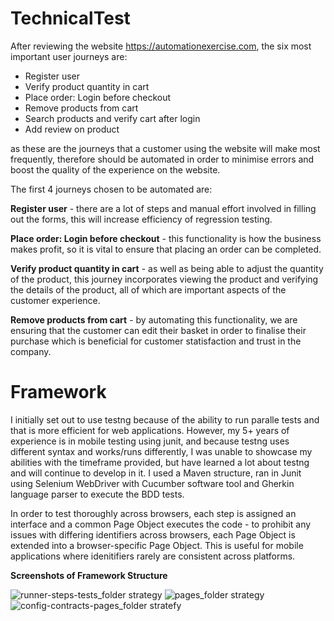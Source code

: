 
# TechnicalTest

After reviewing the website https://automationexercise.com, the six most important user journeys are:
- Register user
- Verify product quantity in cart
- Place order: Login before checkout
- Remove products from cart
- Search products and verify cart after login
- Add review on product

as these are the journeys that a customer using the website will make most frequently, therefore should be automated in order to minimise errors and boost the quality of the experience on the website.

The first 4 journeys chosen to be automated are:

**Register user** - there are a lot of steps and manual effort involved in filling out the forms, this will increase efficiency of regression testing.

**Place order: Login before checkout** - this functionality is how the business makes profit, so it is vital to ensure that placing an order can be completed.

**Verify product quantity in cart** - as well as being able to adjust the quantity of the product, this journey incorporates viewing the product and verifying the details of the product, all of which are important aspects of the customer experience.

**Remove products from cart** - by automating this functionality, we are ensuring that the customer can edit their basket in order to finalise their purchase which is beneficial for customer statisfaction and trust in the company.


# Framework
I initially set out to use testng because of the ability to run paralle tests and that is more efficient for web applications. 
However, my 5+ years of experience is in mobile testing using junit, and because testng uses different syntax and works/runs differently, I was unable to showcase my abilities 
with the timeframe provided, but have learned a lot about testng and will continue to develop in it.
I used a Maven structure, ran in Junit using Selenium WebDriver with Cucumber software tool and Gherkin language parser to execute the BDD tests.

In order to test thoroughly across browsers, each step is assigned an interface and a common Page Object executes the code - to prohibit any issues with differing identifiers across browsers, each Page Object is extended into a browser-specific Page Object. This is useful for mobile applications where idenitifiers rarely are consistent across platforms.

**Screenshots of Framework Structure**

![runner-steps-tests_folder strategy](https://github.com/MariaC95/technicaltestautomation/assets/44735610/e94d4a87-73de-42ad-8891-ada5a2b09d73)
![pages_folder strategy](https://github.com/MariaC95/technicaltestautomation/assets/44735610/5af7f24c-a924-4e0d-a593-ffeedf9a7ae5)
![config-contracts-pages_folder stratefy](https://github.com/MariaC95/technicaltestautomation/assets/44735610/94d56f46-8e7a-44f6-b56f-dd0f5ba90193)

